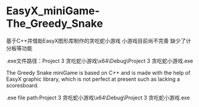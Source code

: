 # EasyX_miniGame-The_Greedy_Snake
基于C++并借助EasyX图形库制作的贪吃蛇小游戏 小游戏目前尚不完善 缺少了计分板等功能

.exe文件路径：Project 3 贪吃蛇小游戏\x64\Debug\Project 3 贪吃蛇小游戏.exe

The Greedy Snake miniGame is based on C++ and is made with the help of EasyX graphic library, which is not perfect at present such as lacking a scoresboard.

.exe file path:Project 3 贪吃蛇小游戏\x64\Debug\Project 3 贪吃蛇小游戏.exe
